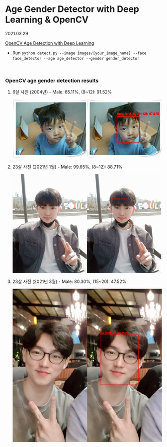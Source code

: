 # Age Gender Detector with Deep Learning & OpenCV

2021.03.29

[OpenCV Age Detection with Deep Learning](https://www.pyimagesearch.com/2020/04/13/opencv-age-detection-with-deep-learning/)

* Run `python detect.py --image images/[your_image_name] --face face_detector --age age_detector --gender gender_detector`

<br>

### OpenCV age gender detection results

1. 6살 사진 (2004년) - Male: 65.11%, (8~12): 91.52%

   ![result01](https://github.com/hyunmin0317/OpenCV_Study/blob/master/AgeGenderDetector/Github/result01.jpg?raw=true)

2. 23살 사진 (2021년 1월) - Male: 99.65%, (8~12): 88.71%

   <img src="https://github.com/hyunmin0317/OpenCV_Study/blob/master/AgeGenderDetector/Github/result02.jpg?raw=true" alt="result02" style="zoom:67%;" />

3. 23살 사진 (2021년 3월) - Male: 80.30%, (15~20): 47.52%

   <img src="https://github.com/hyunmin0317/OpenCV_Study/blob/master/AgeGenderDetector/Github/result03.jpg?raw=true" alt="result03" style="zoom: 67%;" />